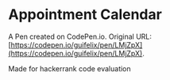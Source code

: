 # Appointment Calendar

A Pen created on CodePen.io. Original URL: [https://codepen.io/guifelix/pen/LMjZpX](https://codepen.io/guifelix/pen/LMjZpX).

Made for hackerrank code evaluation
